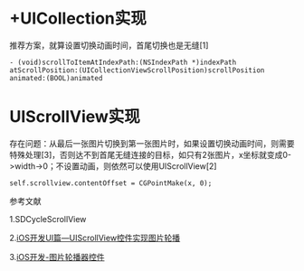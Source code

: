 #  +UICollection实现

推荐方案，就算设置切换动画时间，首尾切换也是无缝[1]

```
- (void)scrollToItemAtIndexPath:(NSIndexPath *)indexPath atScrollPosition:(UICollectionViewScrollPosition)scrollPosition animated:(BOOL)animated
```





# UIScrollView实现

存在问题：从最后一张图片切换到第一张图片时，如果设置切换动画时间，则需要特殊处理[3]，否则达不到首尾无缝连接的目标，如只有2张图片，x坐标就变成0->width->0；不设置动画，则依然可以使用UIScrollView[2]

```
self.scrollview.contentOffset = CGPointMake(x, 0);
```



参考文献

1.SDCycleScrollView

2.[iOS开发UI篇—UIScrollView控件实现图片轮播](https://www.cnblogs.com/wendingding/p/3763527.html)

3.[iOS开发-图片轮播器控件](https://blog.csdn.net/qq_36557133/article/details/80960466)

